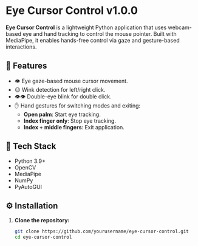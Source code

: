 # Eye Cursor Control v1.0.0

**Eye Cursor Control** is a lightweight Python application that uses webcam-based eye and hand tracking to control the mouse pointer. Built with MediaPipe, it enables hands-free control via gaze and gesture-based interactions.

## 🎯 Features

- 👁️ Eye gaze-based mouse cursor movement.
- 😉 Wink detection for left/right click.
- 👁️👁️ Double-eye blink for double click.
- ✋ Hand gestures for switching modes and exiting:
  - **Open palm**: Start eye tracking.
  - **Index finger only**: Stop eye tracking.
  - **Index + middle fingers**: Exit application.

## 🧰 Tech Stack

- Python 3.9+
- OpenCV
- MediaPipe
- NumPy
- PyAutoGUI

## ⚙️ Installation

1. **Clone the repository:**

   ```bash
   git clone https://github.com/yourusername/eye-cursor-control.git
   cd eye-cursor-control
